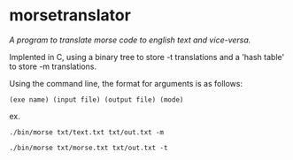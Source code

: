 # morsetranslator

*A program to translate morse code to english text and vice-versa.*

Implented in C, using a binary tree to store -t translations and a 'hash table' to store -m translations.

Using the command line, the format for arguments is as follows:

    (exe name) (input file) (output file) (mode)

ex.

    ./bin/morse txt/text.txt txt/out.txt -m
    
    ./bin/morse txt/morse.txt txt/out.txt -t
    
    
